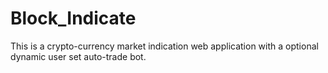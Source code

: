 # Block_Indicate
This is a crypto-currency market indication web application with a optional dynamic user set auto-trade bot.
